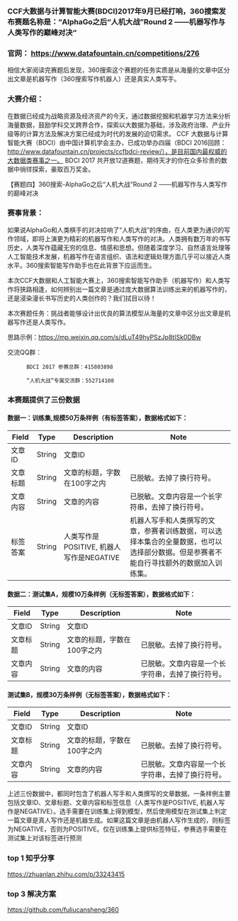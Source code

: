 ### CCF大数据与计算智能大赛(BDCI)2017年9月已经打响，360搜索发布赛题名称是：“AlphaGo之后“人机大战”Round 2 ——机器写作与人类写作的巅峰对决“
### 官网： https://www.datafountain.cn/competitions/276
相信大家阅读完赛题后发现，360搜索这个赛题的任务实质是从海量的文章中区分出文章是机器写作（360搜索写作机器人）还是真实人类写手。

### 大赛介绍：

   在数据已经成为战略资源及经济资产的今天，通过数据挖掘和机器学习方法来分析海量数据，鼓励学科交叉跨界合作，探索以大数据为基础，涉及政府治理、产业升级等的计算方法及解决方案已经成为时代的发展的迫切需求。
   CCF 大数据与计算智能大赛（BDCI）由中国计算机学会主办，已成功举办四届（BDCI 2016回顾：http://www.datafountain.cn/projects/ccfbdci-review/），是目前国内最权威的大数据类赛事之一。
   BDCI 2017 共开放12道赛题，期待天才的你在众多珍贵的数据中徜徉探索，豪取百万奖金。
  
  【赛题四】360搜索-AlphaGo之后“人机大战”Round 2 ——机器写作与人类写作的巅峰对决
  
### 赛事背景： 
  如果说AlphaGo和人类棋手的对决拉响了“人机大战”的序曲，在人类更为通识的写作领域，即将上演更为精彩的机器写作和人类写作的对决。人类拥有数万年的书写历史，人类写作蕴藏无穷的信息、情感和思想。但随着深度学习、自然语言处理等人工智能技术发展，机器写作在语言组织、语法和逻辑处理方面几乎可以接近人类水平。360搜索智能写作助手也在此背景下应运而生。
  
  本次CCF大数据和人工智能大赛上，360搜索智能写作助手（机器写作）和人类写作将狭路相逢，如何辨别出一篇文章是通过庞大数据算法训练出来的机器写作的，还是浸染漫长书写历史的人类创作的？我们拭目以待！

  本次赛题任务：挑战者能够设计出优良的算法模型从海量的文章中区分出文章是机器写作还是人类写作。
 
  思路示例：https://mp.weixin.qq.com/s/dLuT49hyPSzJp8tISk0DBw
 
  交流QQ群：

          BDCI 2017 参赛总群：415803898

          “人机大战”专属交流群：552714108


### 本赛题提供了三份数据
#### 数据一：训练集,规模50万条样例（有标签答案），数据格式如下：
| Field | Type | Description | Note |
| --- | --- | --- | --- |
| 文章ID | String | 文章ID |  |
| 文章标题 | String | 文章的标题，字数在100字之内 | 已脱敏。去掉了换行符号。 |
| 文章内容 | String | 文章的内容 | 已脱敏。文章内容是一个长字符串，去掉了换行符号。 |
| 标签答案 | String | 人类写作是POSITIVE, 机器人写作是NEGATIVE | 机器人写手和人类撰写的文章，参赛者训练数据，可以选择本集合的全量数据，也可以选择部分数据。但是参赛者不能自行寻找额外的数据加入训练集。 |

#### 数据二：测试集A，规模10万条样例（无标签答案），数据格式如下：
| Field | Type | Description | Note |
| --- | --- | --- | --- |
| 文章ID | String | 文章ID |  |
| 文章标题 | String | 文章的标题，字数在100字之内 | 已脱敏。去掉了换行符号。 |
| 文章内容 | String | 文章的内容 | 已脱敏。文章内容是一个长字符串，去掉了换行符号。 |

#### 测试集B，规模30万条样例（无标签答案），数据格式如下：
| Field | Type | Description | Note |
| --- | --- | --- | --- |
| 文章ID | String | 文章ID |  |
| 文章标题 | String | 文章的标题，字数在100字之内 | 已脱敏。去掉了换行符号。 |
| 文章内容 | String | 文章的内容 | 已脱敏。文章内容是一个长字符串，去掉了换行符号。 | 

   上述三份数据中，都同时包含了机器人写手和人类撰写的文章数据。一条样例主要包括文章ID、文章标题、文章内容和标签信息（人类写作是POSITIVE, 机器人写作是NEGATIVE）。选手需要在训练集上得到模型，然后使用模型在测试集上判定一篇文章是真人写作还是机器生成。如果这篇文章是由机器人写作生成的，则标签为NEGATIVE，否则为POSITIVE。仅在训练集上提供标签特征，参赛选手需要在测试集上对该标签进行预测

### top 1 知乎分享
https://zhuanlan.zhihu.com/p/33243415
### top 3 解决方案
https://github.com/fuliucansheng/360

